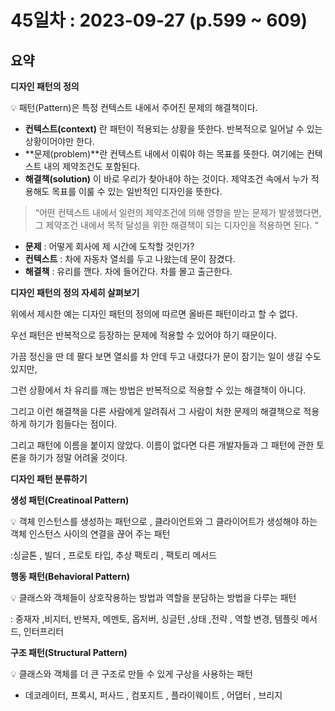 # 45일차 : 2023-09-27 (p.599 ~ 609) 

## 요약

**디자인 패턴의 정의**

<aside>
💡 패턴(Pattern)은 특정 컨텍스트 내에서 주어진 문제의 해결책이다.

</aside>

- **컨텍스트(context)** 란 패턴이 적용되는 상황을 뜻한다. 반복적으로 일어날 수 있는 상황이어야만 한다.
- **문제(problem)**란 컨텍스트 내에서 이뤄야 하는 목표를 뜻한다. 여기에는 컨텍스트 내의 제약조건도 포함된다.
- **해결책(solution)** 이 바로 우리가 찾아내야 하는 것이다. 제약조건 속에서 누가 적용해도 목표를 이룰 수 있는 일반적인 디자인을 뜻한다.

> “어떤 컨텍스트 내에서 일련의 제약조건에 의해 영향을 받는 문제가 발생했다면, 그 제약조건 내에서 목적 달성을 위한 해결책이 되는 디자인을 적용하면 된다. “
>

- **문제** : 어떻게 회사에 제 시간에 도착할 것인가?
- **컨텍스트** : 차에 자동차 열쇠를 두고 나왔는데 문이 잠겼다.
- **해결책** : 유리를 깬다. 차에 들어간다. 차를 몰고 출근한다.

**디자인 패턴의 정의 자세히 살펴보기**

위에서 제시한 예는 디자인 패턴의 정의에 따르면 올바른 패턴이라고 할 수 없다.

우선 패턴은 반복적으로 등장하는 문제에 적용할 수 있어야 하기 때문이다.

가끔 정신을 딴 데 팔다 보면 열쇠를 차 안데 두고 내렸다가 문이 잠기는 일이 생길 수도 있지만,

그런 상황에서 차 유리를 깨는 방법은 반복적으로 적용할 수 있는 해결책이 아니다.

그리고 이런 해결책을 다른 사람에게 알려줘서 그 사람이 처한 문제의 해결책으로 적용하게 하기가 힘들다는 점이다.

그리고 패턴에 이름을 붙이지 않았다. 이름이 없다면 다른 개발자들과 그 패턴에 관한 토론을 하기가 정말 어려울 것이다.

**디자인 패턴 분류하기**

**생성 패턴(Creatinoal Pattern)**

<aside>
💡 객체 인스턴스를 생성하는 패턴으로 , 클라이언트와 그 클라이어트가 생성해야 하는 객체 인스턴스 사이의 연결을 끊어 주는 패턴

</aside>

:싱글톤 , 빌더 , 프로토 타입, 추상 팩토리 , 팩토리 메서드

**행동 패턴(Behavioral Pattern)**

<aside>
💡 클래스와 객체들이 상호작용하는 방법과 역할을 분담하는 방법을 다루는 패턴

</aside>

: 중재자 ,비지터, 반복자, 메멘토, 옵저버, 싱글턴 ,상태  ,전략 , 역할 변경, 템플릿 메서드, 인터프리터

**구조 패턴(Structural Pattern)**

<aside>
💡 클래스와 객체를 더 큰 구조로 만들 수 있게 구상을 사용하는 패턴

</aside>

- 데코레이터, 프록시, 퍼사드 , 컴포지트 , 플라이웨이트 , 어댑터 , 브리지